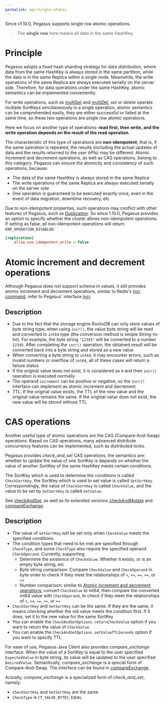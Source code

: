 ```yaml
---
permalink: api/single-atomic
---
```


Since v1.10.0, Pegasus supports single row atomic operations.
> The **single row** here means all data in the same HashKey.

# Principle

Pegasus adopts a fixed hash sharding strategy for data distribution, where data from the same HashKey is always stored in the same partition, while the data is in the same Replica within a single node. Meanwhile, the write operations of the same Replica are always executed serially on the server side. Therefore, for data operations under the same HashKey, atomic semantics can be implemented conveniently.

For write operations, such as [multiSet](/clients/java-client#multiset) and [multiDel](/clients/java-client#multidel), _set_ or _delete_ operate multiple SortKeys simultaneously in a single operation, atomic semantics can be comprehended easily, they are either successful or failed at the same time, so these two operations are single row atomic operations.

Here we focus on another type of operations: **read first, then write, and the write operation depends on the result of the read operation**.

The characteristic of this type of operations are **non-idempotent**, that is, if the same operation is repeated, the results (including the actual updates of data and the results returned to the user APIs) may be different. Atomic increment and decrement operations, as well as CAS operations, belong to this category. Pegasus can ensure the atomicity and consistency of such operations, because:

* The data of the same HashKey is always stored in the same Replica
* The write operations of the same Replica are always executed serially on the server side
* One operation is guaranteed to be executed exactly once, even in the event of data migration, downtime recovery, etc

Due to non-idempotent properties, such operations may conflict with other features of Pegasus, such as [Duplication](/administration/duplication). So since 1.10.0, Pegasus provides an option to specify whether the cluster allows non-idempotent operations. If setting as false, all non-idempotent operations will return `ERR_OPERATION_DISABLED`:
```ini
[replication]
    allow_non_idempotent_write = false
```

# Atomic increment and decrement operations

Although Pegasus does not support schema in values, it still provides atomic increment and decrement operations, similar to Redis's [incr command](https://redis.io/commands/incr/), refer to Pegasus' interface [incr](/clients/java-client#incr).

## Description

* Due to the fact that the storage engine RocksDB can only store values of byte string type, when using `incr()`, the value byte string will be read and converted to `int64` type (the conversion method is simple String-to-Int). For example, the byte string `"12345"` will be converted to a number `12345`. After completing the `incr()` operation, the obtained result will be converted back into a byte string and stored as a new value
* When converting a byte string to `int64`, it may encounter errors, such as invalid numbers or overflow of `int64`, all of these cases will return a failure status
* If the original value does not exist, it is considered as `0` and then `incr()` operation is executed normally
* The operand `increment` can be positive or negative, so the `incr()` interface can implement as atomic increment and decrement
* TTL: If the original value exists, the TTL of the new value and the original value remains the same. If the original value does not exist, the new value will be stored without TTL

# CAS operations

Another useful type of atomic operations are the CAS (Compare-And-Swap) operations. Based on CAS operations, many advanced distribute concurrency features can be implemented, such as distributed locks.

Pegasus provides _check_and_set_ CAS operations, the semantics are: whether to update the value of one SortKey is depends on whether the value of another SortKey of the same HashKey meets certain conditions.

The SortKey which is used to determine the conditions is called `CheckSortKey`, the SortKey which is used to set value is called `SetSortKey`. Correspondingly, the value of `CheckSortKey` is called `CheckValue`, and the value to be set by `SetSortKey` is called `SetValue`.

See [checkAndSet](/clients/java-client#checkandset), as well as its extended versions [checkAndMutate](/clients/java-client#checkandmutate) and [compareExchange](/clients/java-client#compareexchange).

## Description

* The value of `SetSortKey` will be set only when `CheckValue` meets the specified conditions
* The condition types that need to be met are specified through `CheckType`, and some `CheckType` also require the specified operand `CheckOperand`. Currently, supporting:
    * Determine the _existence_ of `CheckValue`: Whether it exists, or is an empty byte string, etc
    * Byte string comparison: Compare `CheckValue` and `CheckOperand` in byte order to check if they meet the relationships of `<`, `<=`, `==`, `>=`, or `>=`
    * Number comparison: similar to [Atomic increment and decrement operations](#atomic-increment-and-decrement-operations), convert `CheckValue` to int64, then compare the converted int64 value with `CheckOperand`, to check if they meet the relationships of `<`, `<=`, `==`, `>=`, or `>=`
* `CheckSortKey` and `SetSortKey` can be the same. If they are the same, it means checking whether the old value meets the condition first. If it does, set it to the new value for the same SortKey
* You can enable the `CheckAndSetOptions.returnCheckValue` option if you want to return the value of `CheckValue`
* You can enable the `CheckAndSetOptions.setValueTTLSeconds` option if you want to specify TTL

For ease of use, Pegasus Java Client also provides _compare_exchange_ interface: When the value of a SortKey is equal to the user specified `ExpectedValue` in byte string, its value will be updated to the user specified `DesiredValue`. Semantically, _compare_exchange_ is a special form of Compare-And-Swap. The interface can be found in [compareExchange](/clients/java-client#compareexchange).

Actually, _compare_exchange_ is a specialized form of _check_and_set_, namely:
* `CheckSortKey` and `SetSortKey` are the same
* `CheckType` is `CT_VALUE_BYTES_EQUAL`
